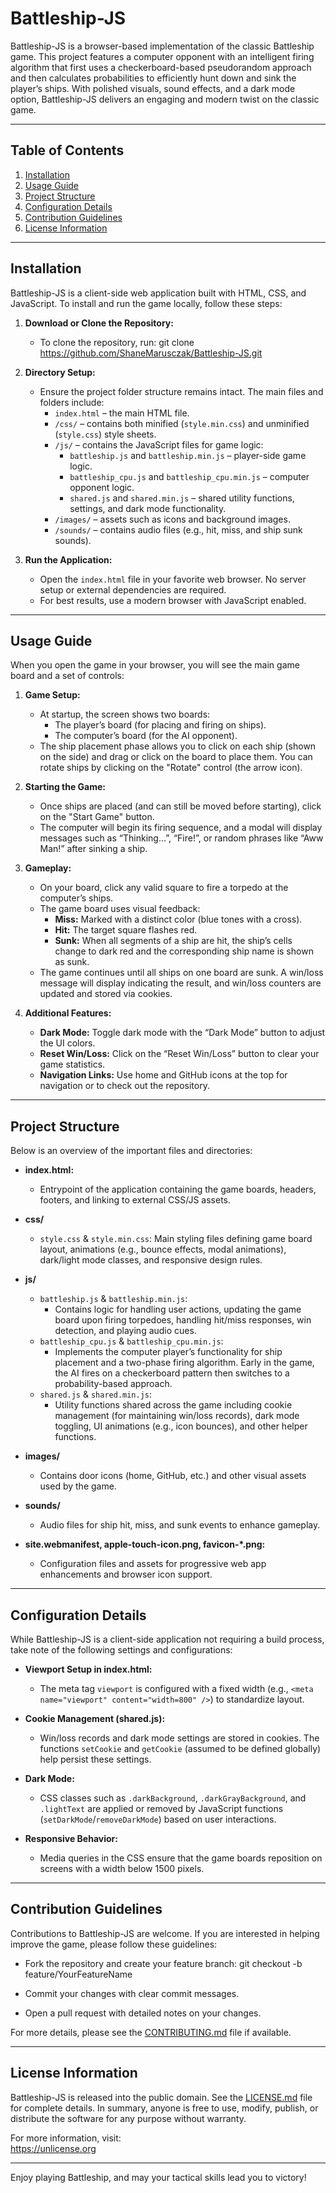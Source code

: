 # Battleship-JS

Battleship-JS is a browser-based implementation of the classic Battleship game. This project features a computer opponent with an intelligent firing algorithm that first uses a checkerboard-based pseudorandom approach and then calculates probabilities to efficiently hunt down and sink the player’s ships. With polished visuals, sound effects, and a dark mode option, Battleship-JS delivers an engaging and modern twist on the classic game.

---

## Table of Contents

1. [Installation](#installation)
2. [Usage Guide](#usage-guide)
3. [Project Structure](#project-structure)
4. [Configuration Details](#configuration-details)
5. [Contribution Guidelines](#contribution-guidelines)
6. [License Information](#license-information)

---

## Installation

Battleship-JS is a client-side web application built with HTML, CSS, and JavaScript. To install and run the game locally, follow these steps:

1. **Download or Clone the Repository:**
   - To clone the repository, run:
     git clone https://github.com/ShaneMarusczak/Battleship-JS.git

2. **Directory Setup:**
   - Ensure the project folder structure remains intact. The main files and folders include:
     - `index.html` – the main HTML file.
     - `/css/` – contains both minified (`style.min.css`) and unminified (`style.css`) style sheets.
     - `/js/` – contains the JavaScript files for game logic:
       - `battleship.js` and `battleship.min.js` – player-side game logic.
       - `battleship_cpu.js` and `battleship_cpu.min.js` – computer opponent logic.
       - `shared.js` and `shared.min.js` – shared utility functions, settings, and dark mode functionality.
     - `/images/` – assets such as icons and background images.
     - `/sounds/` – contains audio files (e.g., hit, miss, and ship sunk sounds).

3. **Run the Application:**
   - Open the `index.html` file in your favorite web browser. No server setup or external dependencies are required.
   - For best results, use a modern browser with JavaScript enabled.

---

## Usage Guide

When you open the game in your browser, you will see the main game board and a set of controls:

1. **Game Setup:**
   - At startup, the screen shows two boards:
     - The player’s board (for placing and firing on ships).
     - The computer’s board (for the AI opponent).
   - The ship placement phase allows you to click on each ship (shown on the side) and drag or click on the board to place them. You can rotate ships by clicking on the "Rotate" control (the arrow icon).

2. **Starting the Game:**
   - Once ships are placed (and can still be moved before starting), click on the "Start Game" button.
   - The computer will begin its firing sequence, and a modal will display messages such as “Thinking…”, “Fire!”, or random phrases like “Aww Man!” after sinking a ship.

3. **Gameplay:**
   - On your board, click any valid square to fire a torpedo at the computer’s ships.
   - The game board uses visual feedback:
     - **Miss:** Marked with a distinct color (blue tones with a cross).
     - **Hit:** The target square flashes red.
     - **Sunk:** When all segments of a ship are hit, the ship’s cells change to dark red and the corresponding ship name is shown as sunk.
   - The game continues until all ships on one board are sunk. A win/loss message will display indicating the result, and win/loss counters are updated and stored via cookies.

4. **Additional Features:**
   - **Dark Mode:** Toggle dark mode with the “Dark Mode” button to adjust the UI colors.
   - **Reset Win/Loss:** Click on the “Reset Win/Loss” button to clear your game statistics.
   - **Navigation Links:** Use home and GitHub icons at the top for navigation or to check out the repository.

---

## Project Structure

Below is an overview of the important files and directories:

- **index.html:**
  - Entrypoint of the application containing the game boards, headers, footers, and linking to external CSS/JS assets.
  
- **css/**
  - `style.css` & `style.min.css`: Main styling files defining game board layout, animations (e.g., bounce effects, modal animations), dark/light mode classes, and responsive design rules.

- **js/**
  - `battleship.js` & `battleship.min.js`:
    - Contains logic for handling user actions, updating the game board upon firing torpedoes, handling hit/miss responses, win detection, and playing audio cues.
  - `battleship_cpu.js` & `battleship_cpu.min.js`:
    - Implements the computer player’s functionality for ship placement and a two-phase firing algorithm. Early in the game, the AI fires on a checkerboard pattern then switches to a probability-based approach.
  - `shared.js` & `shared.min.js`:
    - Utility functions shared across the game including cookie management (for maintaining win/loss records), dark mode toggling, UI animations (e.g., icon bounces), and other helper functions.
  
- **images/**
  - Contains door icons (home, GitHub, etc.) and other visual assets used by the game.

- **sounds/**
  - Audio files for ship hit, miss, and sunk events to enhance gameplay.

- **site.webmanifest, apple-touch-icon.png, favicon-*.png:**
  - Configuration files and assets for progressive web app enhancements and browser icon support.

---

## Configuration Details

While Battleship-JS is a client-side application not requiring a build process, take note of the following settings and configurations:

- **Viewport Setup in index.html:**
  - The meta tag `viewport` is configured with a fixed width (e.g., `<meta name="viewport" content="width=800" />`) to standardize layout.
  
- **Cookie Management (shared.js):**
  - Win/loss records and dark mode settings are stored in cookies. The functions `setCookie` and `getCookie` (assumed to be defined globally) help persist these settings.

- **Dark Mode:**
  - CSS classes such as `.darkBackground`, `.darkGrayBackground`, and `.lightText` are applied or removed by JavaScript functions (`setDarkMode`/`removeDarkMode`) based on user interactions.
  
- **Responsive Behavior:**
  - Media queries in the CSS ensure that the game boards reposition on screens with a width below 1500 pixels.

---

## Contribution Guidelines

Contributions to Battleship-JS are welcome. If you are interested in helping improve the game, please follow these guidelines:

- Fork the repository and create your feature branch:
  git checkout -b feature/YourFeatureName

- Commit your changes with clear commit messages.

- Open a pull request with detailed notes on your changes.

For more details, please see the [CONTRIBUTING.md](CONTRIBUTING.md) file if available.

---

## License Information

Battleship-JS is released into the public domain. See the [LICENSE.md](LICENSE.md) file for complete details. In summary, anyone is free to use, modify, publish, or distribute the software for any purpose without warranty.

For more information, visit:  
https://unlicense.org

---

Enjoy playing Battleship, and may your tactical skills lead you to victory!
